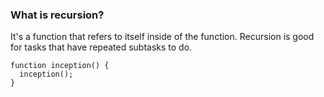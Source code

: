 ### What is recursion?

It's a function that refers to itself inside of the function.
Recursion is good for tasks that have repeated subtasks to do.

```
function inception() {
  inception();
}
```
